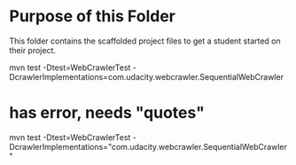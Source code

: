 # Purpose of this Folder

This folder contains the scaffolded project files to get a student started on their project.

mvn test -Dtest=WebCrawlerTest -DcrawlerImplementations=com.udacity.webcrawler.SequentialWebCrawler
# has error, needs "quotes"
mvn test -Dtest=WebCrawlerTest -DcrawlerImplementations="com.udacity.webcrawler.SequentialWebCrawler"
